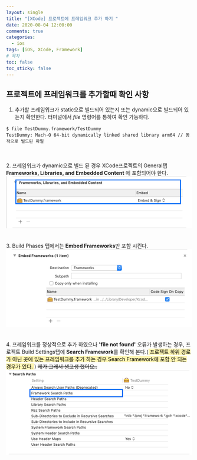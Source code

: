 ```yaml
---
layout: single
title: "[XCode] 프로젝트에 프레임워크 추가 하기 "
date: 2020-08-04 12:00:00
comments: true
categories:
  - ios
tags: [iOS, XCode, Framework]
# 목차
toc: false
toc_sticky: false
---
```

## 프로젝트에 프레임워크를 추가할때 확인 사항

1. 추가할 프레임워크가 static으로 빌드되어 있는지 또는 dynamic으로 빌드되어 있는지 확인한다. 터미널에서 *file* 명령어를 통하여 확인 가능하다.  
```
$ file TestDummy.framework/TestDummy
TestDummy: Mach-O 64-bit dynamically linked shared library arm64 // 동적으로 빌드된 파일
```  
<br/><br/>
2. 프레임워크가 dynamic으로 빌드 된 경우 XCode프로젝트의 General탭 **Frameworks, Libraries, and Embedded Content** 에 포함되어야 한다.  
![Embedded](https://raw.githubusercontent.com/yepark/yepark.github.io/master/assets/images/screen_shot_20200805_2.png)  
<br/><br/>
3. Build Phases 탭에서는 **Embed Frameworks**만 포함 시킨다.  
![Embedded](https://raw.githubusercontent.com/yepark/yepark.github.io/master/assets/images/screen_shot_20200805_4.png)  
<br/><br/>
4. 프레임워크를 정상적으로 추가 하였으나 **'file not found'** 오류가 발생하는 경우, 프로젝트 Build Settings탭에 **Search Framework**를 확인해 본다.(<mark  style='background-color: #fff5b1'> 프로젝트 하위 경로가 아닌 곳에 있는 프레임워크를 추가 하는 경우 Search Framework에 포함 안 되는 경우가 있다. </mark>) ~~제가 그래서 생고생 했어요..~~  
![Embedded](https://raw.githubusercontent.com/yepark/yepark.github.io/master/assets/images/screen_shot_20200805_1.png)
